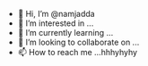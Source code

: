 - 👋 Hi, I’m @namjadda
- 👀 I’m interested in ...
- 🌱 I’m currently learning ...
- 💞️ I’m looking to collaborate on ...
- 📫 How to reach me ...hhhyhyhy

<!---
namjadda/namjadda is a ✨ special ✨ repository because its `README.md` (this file) appears on your GitHub profile.
You can click the Preview link to take a look at your changes.
--->
